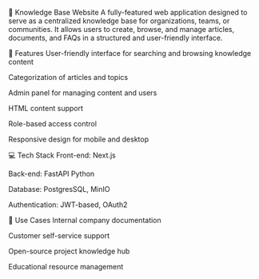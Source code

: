 📘 Knowledge Base Website
A fully-featured web application designed to serve as a centralized knowledge base for organizations, teams, or communities. It allows users to create, browse, and manage articles, documents, and FAQs in a structured and user-friendly interface.

🔧 Features
User-friendly interface for searching and browsing knowledge content

Categorization of articles and topics

Admin panel for managing content and users

HTML content support

Role-based access control

Responsive design for mobile and desktop

💻 Tech Stack
Front-end: Next.js

Back-end: FastAPI Python 

Database: PostgresSQL, MinIO

Authentication: JWT-based, OAuth2

🧠 Use Cases
Internal company documentation

Customer self-service support

Open-source project knowledge hub

Educational resource management

